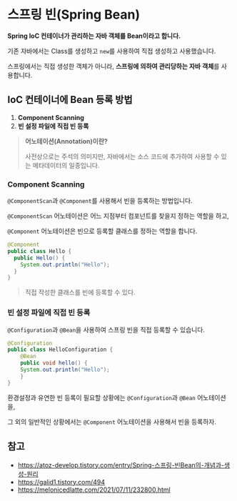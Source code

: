 # 스프링 빈(Spring Bean)

**Spring IoC 컨테이너가 관리하는 자바 객체를 Bean이라고 합니다.**

기존 자바에서는 Class를 생성하고 `new`를 사용하여 직접 생성하고 사용했습니다.

스프링에서는 직접 생성한 객체가 아니라, **스프링에 의하여 관리당하는 자바 객체**를 사용합니다.

## IoC 컨테이너에 Bean 등록 방법

1. **Component Scanning**
2. **빈 설정 파일에 직접 빈 등록**

> **어노테이션(Annotation)이란?**
>
> 사전상으로는 주석의 의미지만, 자바에서는 소스 코드에 추가하여 사용할 수 있는 메타데이터의 일종입니다.

### **Component Scanning**

`@ComponentScan`과 `@Component`를 사용해서 빈을 등록하는 방법입니다.

`@ComponentScan` 어노테이션은 어느 지점부터 컴포넌트를 찾을지 정하는 역할을 하고,

`@Component` 어노테이션은 빈으로 등록할 클래스를 정하는 역할을 합니다.

```java
@Component
public class Hello {
  public Hello() {
    System.out.println("Hello");
  }
}
```

> 직접 작성한 클래스를 빈에 등록할 수 있다.

### 빈 설정 파일에 직접 빈 등록

`@Configuration`과 `@Bean`을 사용하여 스프링 빈을 직접 등록할 수 있습니다.

```java
@Configuration
public class HelloConfiguration {
	@Bean
	public void hello() {
    System.out.println("Hello");
	}
}
```

환경설정과 유연한 빈 등록이 필요할 상황에는 `@Configuration`과 `@Bean` 어노테이션을,

그 외의 일반적인 상황에서는 `@Component` 어노테이션을 사용해서 빈을 등록하자.

## 참고

- https://atoz-develop.tistory.com/entry/Spring-스프링-빈Bean의-개념과-생성-원리
- https://galid1.tistory.com/494
- https://melonicedlatte.com/2021/07/11/232800.html
